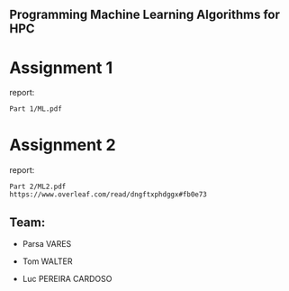 ## Programming Machine Learning Algorithms for HPC

# Assignment 1

report:

```bash
Part 1/ML.pdf
```

# Assignment 2

report:

```
Part 2/ML2.pdf
https://www.overleaf.com/read/dngftxphdggx#fb0e73
```
## Team:

- Parsa VARES
      
- Tom WALTER
      
- Luc PEREIRA CARDOSO
